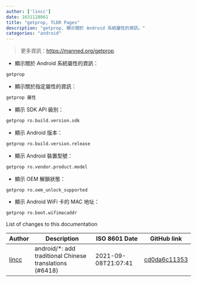 ```yaml
---
author: ['lincc']
date: 1631128061
title: "getprop, TLDR Pages"
description: "getprop, 顯示關於 Android 系統屬性的資訊。"
categories: "android"
---
```

> 更多資訊：<https://manned.org/getprop>.

- 顯示關於 Android 系統屬性的資訊：

```bash
getprop
```

- 顯示關於指定屬性的資訊：

```bash
getprop 屬性
```

- 顯示 SDK API 級別：

```bash
getprop ro.build.version.sdk
```

- 顯示 Android 版本：

```bash
getprop ro.build.version.release
```

- 顯示 Android 裝置型號：

```bash
getprop ro.vendor.product.model
```

- 顯示 OEM 解鎖狀態：

```bash
getprop ro.oem_unlock_supported
```

- 顯示 Android WiFi 卡的 MAC 地址：

```bash
getprop ro.boot.wifimacaddr
```
List of changes to this documentation


Author | Description | ISO 8601 Date | GitHub link
------|-----|-----|-----
[lincc](mailto:46962923+blueskyson@users.noreply.github.com) | android/*: add traditional Chinese translations (#6418) | 2021-09-08T21:07:41 | [cd0da6c11353](https://github.com/tldr-pages/tldr/commit/cd0da6c1135366585c048471a469c037f0d77a06)

